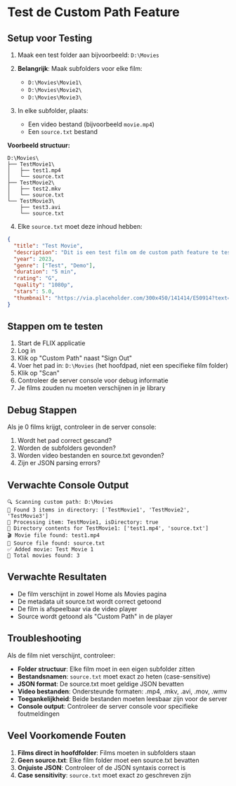 # Test de Custom Path Feature

## Setup voor Testing

1. Maak een test folder aan bijvoorbeeld: `D:\Movies`

2. **Belangrijk**: Maak subfolders voor elke film:
   - `D:\Movies\Movie1\`
   - `D:\Movies\Movie2\`
   - `D:\Movies\Movie3\`

3. In elke subfolder, plaats:
   - Een video bestand (bijvoorbeeld `movie.mp4`)
   - Een `source.txt` bestand

**Voorbeeld structuur:**
```
D:\Movies\
├── TestMovie1\
│   ├── test1.mp4
│   └── source.txt
├── TestMovie2\
│   ├── test2.mkv
│   └── source.txt
└── TestMovie3\
    ├── test3.avi
    └── source.txt
```

4. Elke `source.txt` moet deze inhoud hebben:

```json
{
  "title": "Test Movie",
  "description": "Dit is een test film om de custom path feature te testen",
  "year": 2023,
  "genre": ["Test", "Demo"],
  "duration": "5 min",
  "rating": "G",
  "quality": "1080p",
  "stars": 5.0,
  "thumbnail": "https://via.placeholder.com/300x450/141414/E50914?text=Test+Movie"
}
```

## Stappen om te testen

1. Start de FLIX applicatie
2. Log in
3. Klik op "Custom Path" naast "Sign Out"
4. Voer het pad in: `D:\Movies` (het hoofdpad, niet een specifieke film folder)
5. Klik op "Scan"
6. Controleer de server console voor debug informatie
7. Je films zouden nu moeten verschijnen in je library

## Debug Stappen

Als je 0 films krijgt, controleer in de server console:
1. Wordt het pad correct gescand?
2. Worden de subfolders gevonden?
3. Worden video bestanden en source.txt gevonden?
4. Zijn er JSON parsing errors?

## Verwachte Console Output

```
🔍 Scanning custom path: D:\Movies
📁 Found 3 items in directory: ['TestMovie1', 'TestMovie2', 'TestMovie3']
📂 Processing item: TestMovie1, isDirectory: true
📄 Directory contents for TestMovie1: ['test1.mp4', 'source.txt']
🎬 Movie file found: test1.mp4
📝 Source file found: source.txt
✅ Added movie: Test Movie 1
🎯 Total movies found: 3
```

## Verwachte Resultaten

- De film verschijnt in zowel Home als Movies pagina
- De metadata uit source.txt wordt correct getoond
- De film is afspeelbaar via de video player
- Source wordt getoond als "Custom Path" in de player

## Troubleshooting

Als de film niet verschijnt, controleer:
- **Folder structuur**: Elke film moet in een eigen subfolder zitten
- **Bestandsnamen**: `source.txt` moet exact zo heten (case-sensitive)
- **JSON format**: De source.txt moet geldige JSON bevatten
- **Video bestanden**: Ondersteunde formaten: .mp4, .mkv, .avi, .mov, .wmv
- **Toegankelijkheid**: Beide bestanden moeten leesbaar zijn voor de server
- **Console output**: Controleer de server console voor specifieke foutmeldingen

## Veel Voorkomende Fouten

1. **Films direct in hoofdfolder**: Films moeten in subfolders staan
2. **Geen source.txt**: Elke film folder moet een source.txt bevatten
3. **Onjuiste JSON**: Controleer of de JSON syntaxis correct is
4. **Case sensitivity**: `source.txt` moet exact zo geschreven zijn
